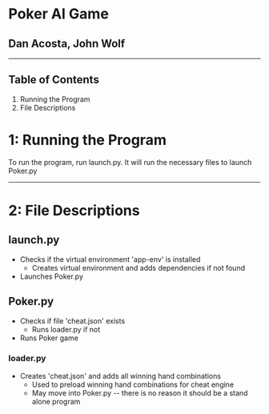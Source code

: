 # Poker AI Game
## Dan Acosta, John Wolf
---

## Table of Contents
1. Running the Program
2. File Descriptions

# 1: Running the Program

To run the program, run launch.py. It will run the necessary files to launch Poker.py

***

# 2: File Descriptions

## launch.py

* Checks if the virtual environment 'app-env' is installed
	* Creates virtual environment and adds dependencies if not found
* Launches Poker.py

## Poker.py

* Checks if file 'cheat.json' exists
	* Runs loader.py if not
* Runs Poker game

### loader.py

* Creates 'cheat.json' and adds all winning hand combinations
	* Used to preload winning hand combinations for cheat engine
	* May move into Poker.py -- there is no reason it should be a stand alone program
